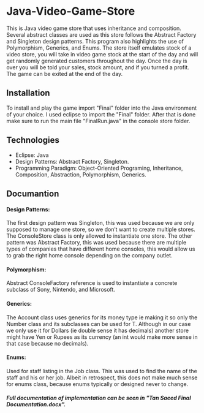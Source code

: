 # Java-Video-Game-Store
 This is Java video game store that uses inheritance and composition. Several abstract classes are used as this store follows the Abstract Factory and Singleton design patterns. This program also highlights the use of Polymorphism, Generics, and Enums. The store itself emulates stock of a video store, you will take in video game stock at the start of the day and will get randomly generated customers throughout the day. Once the day is over you will be told your sales, stock amount, and if you turned a profit. The game can be exited at the end of the day.  
 
 ## Installation
 
 To install and play the game import "Final" folder into the Java environment of your choice. I used eclipse to import the "Final" folder. After that is done make sure to run the main file "FinalRun.java" in the console store folder. 
 
 ## Technologies
 
 - Eclipse: Java
 - Design Patterns: Abstract Factory, Singleton.
 - Programming Paradigm: Object-Oriented Programing, Inheritance, Composition, Abstraction, Polymorphism, Generics.
 
## Documantion
 
#### Design Patterns: 
The first design pattern was Singleton, this was used because we are only supposed to manage one store, so we don’t want to create multiple stores. The ConsoleStore class is only allowed to instantiate one store. The other pattern was Abstract Factory, this was used because there are multiple types of companies that have different home consoles, this would allow us to grab the right home console depending on the company outlet. 
#### Polymorphism: 
Abstract ConsoleFactory reference is used to instantiate a concrete subclass of Sony, Nintendo, and Microsoft.
#### Generics: 
The Account class uses generics for its money type ie <T extends Number> making it so only the Number class and its subclasses can be used for T. Although in our case we only use it for Dollars (ie double sense it has decimals) another store might have Yen or Rupees as its currency (an int would make more sense in that case because no decimals).
#### Enums: 
Used for staff listing in the Job class. This was used to find the name of the staff and his or her job. Albeit in retrospect, this
does not make much sense for enums class, because enums typically or designed never to change. 
 
##### Full documentation of implementation can be seen in "Tan Saeed Final Documentation.docx".
